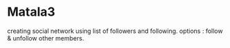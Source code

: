 # Matala3
creating social network using list of followers and following.
options : follow & unfollow other members.
